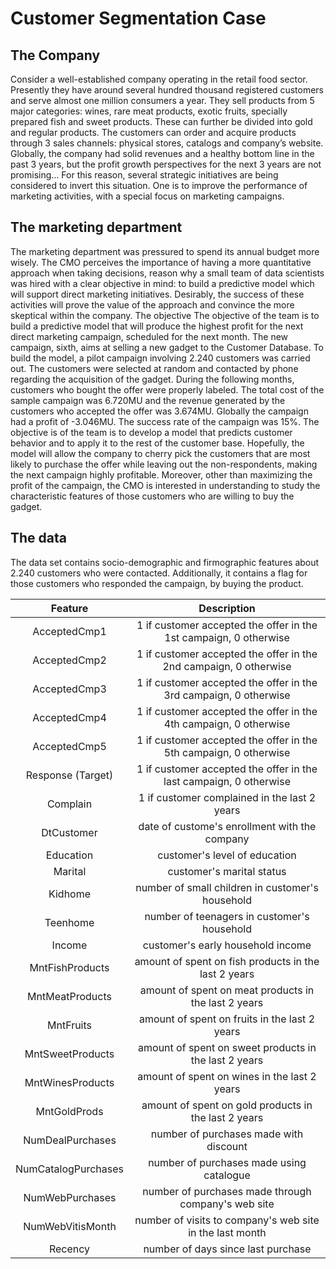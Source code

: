 # Customer Segmentation Case

## The Company
Consider a well-established company operating in the retail food sector. Presently they have around 
several hundred thousand registered customers and serve almost one million consumers a year. 
They sell products from 5 major categories: wines, rare meat products, exotic fruits, specially 
prepared fish and sweet products. These can further be divided into gold and regular products. The 
customers can order and acquire products through 3 sales channels: physical stores, catalogs and 
company’s website. Globally, the company had solid revenues and a healthy bottom line in the past 
3 years, but the profit growth perspectives for the next 3 years are not promising... For this reason, 
several strategic initiatives are being considered to invert this situation. One is to improve the 
performance of marketing activities, with a special focus on marketing campaigns.

## The marketing department
The marketing department was pressured to spend its annual budget more wisely. The CMO 
perceives the importance of having a more quantitative approach when taking decisions, reason why 
a small team of data scientists was hired with a clear objective in mind: to build a predictive model 
which will support direct marketing initiatives. Desirably, the success of these activities will prove the 
value of the approach and convince the more skeptical within the company.
The objective 
The objective of the team is to build a predictive model that will produce the highest profit for the 
next direct marketing campaign, scheduled for the next month. The new campaign, sixth, aims at 
selling a new gadget to the Customer Database. To build the model, a pilot campaign involving 2.240 
customers was carried out. The customers were selected at random and contacted by phone 
regarding the acquisition of the gadget. During the following months, customers who bought the 
offer were properly labeled. The total cost of the sample campaign was 6.720MU and the revenue 
generated by the customers who accepted the offer was 3.674MU. Globally the campaign had a 
profit of -3.046MU. The success rate of the campaign was 15%. The objective is of the team is to 
develop a model that predicts customer behavior and to apply it to the rest of the customer base. 
Hopefully, the model will allow the company to cherry pick the customers that are most likely to 
purchase the offer while leaving out the non-respondents, making the next campaign highly 
profitable. Moreover, other than maximizing the profit of the campaign, the CMO is interested in 
understanding to study the characteristic features of those customers who are willing to buy the 
gadget.

## The data
The data set contains socio-demographic and firmographic features about 2.240 customers who 
were contacted. Additionally, it contains a flag for those customers who responded the campaign, 
by buying the product.

| Feature | Description |
| :---: | :---: |
| AcceptedCmp1 | 1 if customer accepted the offer in the 1st campaign, 0 otherwise |
| AcceptedCmp2 | 1 if customer accepted the offer in the 2nd campaign, 0 otherwise |
| AcceptedCmp3 | 1 if customer accepted the offer in the 3rd campaign, 0 otherwise |
| AcceptedCmp4 | 1 if customer accepted the offer in the 4th campaign, 0 otherwise |
| AcceptedCmp5 | 1 if customer accepted the offer in the 5th campaign, 0 otherwise |
| Response (Target) | 1 if customer accepted the offer in the last campaign, 0 otherwise |
| Complain | 1 if customer complained in the last 2 years |
| DtCustomer | date of custome's enrollment with the company |
| Education | customer's level of education |
| Marital | customer's marital status |
| Kidhome | number of small children in customer's household |
| Teenhome | number of teenagers in customer's household |
| Income | customer's early household income |
| MntFishProducts | amount of spent on fish products in the last 2 years |
| MntMeatProducts | amount of spent on meat products in the last 2 years |
| MntFruits | amount of spent on fruits in the last 2 years |
| MntSweetProducts | amount of spent on sweet products in the last 2 years |
| MntWinesProducts | amount of spent on wines in the last 2 years |
| MntGoldProds | amount of spent on gold products in the last 2 years |
| NumDealPurchases | number of purchases made with discount |
| NumCatalogPurchases | number of purchases made using catalogue |
| NumWebPurchases | number of purchases made through company's web site |
| NumWebVitisMonth | number of visits to company's web site in the last month |
| Recency | number of days since last purchase |

